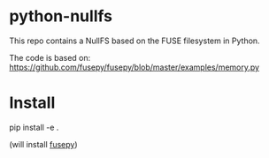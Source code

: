 # python-nullfs
This repo contains a NullFS based on the FUSE filesystem in Python.

The code is based on:
https://github.com/fusepy/fusepy/blob/master/examples/memory.py

# Install
pip install -e .

(will install [fusepy](https://pypi.org/project/fusepy/))
